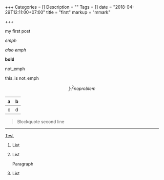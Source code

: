 +++
Categories = []
Description = ""
Tags = []
date = "2018-04-29T12:11:00+07:00"
title = "first"
markup = "mmark"

+++

my first post

*emph*

_also emph_

**bold**

not_emph

this_is not_emph

$$
  \int^2_1 noproblem
$$

|a|b|
|---|---|
|c|d|

> Blockquote
> second line

---

[Test](https://www.google.com)

1. List
2. List

    Paragraph
3. List
